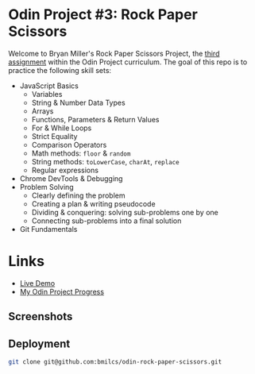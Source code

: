 # Odin Project #3: Rock Paper Scissors

Welcome to Bryan Miller's Rock Paper Scissors Project, the [third assignment](https://www.theodinproject.com/lessons/foundations-rock-paper-scissors) within the Odin Project curriculum. The goal of this repo is to practice the following skill sets:

- JavaScript Basics
  - Variables
  - String & Number Data Types
  - Arrays
  - Functions, Parameters & Return Values
  - For & While Loops
  - Strict Equality
  - Comparison Operators
  - Math methods: `floor` & `random`
  - String methods: `toLowerCase`, `charAt`, `replace`
  - Regular expressions
- Chrome DevTools & Debugging
- Problem Solving
  - Clearly defining the problem
  - Creating a plan & writing pseudocode
  - Dividing & conquering: solving sub-problems one by one
  - Connecting sub-problems into a final solution
- Git Fundamentals

# Links

- [Live Demo](https://bmilcs.github.io/odin-rock-paper-scissors/)
- [My Odin Project Progress](https://github.com/bmilcs/op)

## Screenshots

## Deployment

```sh
git clone git@github.com:bmilcs/odin-rock-paper-scissors.git
```
